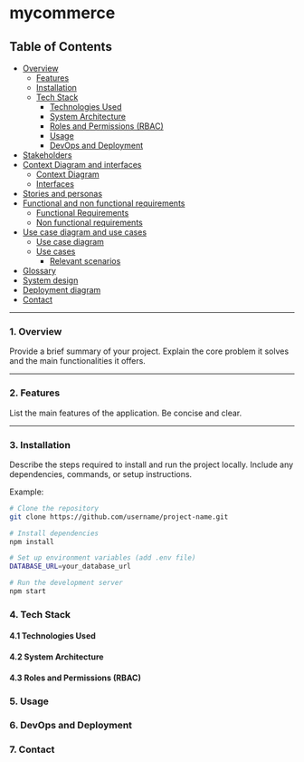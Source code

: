 # mycommerce


## Table of Contents
- [Overview](#overview)
  + [Features](#features)
  + [Installation](#installation)
  + [Tech Stack](#tech-stack)
    + [Technologies Used](#technologies-used)
    + [System Architecture](#system-architecture)
    + [Roles and Permissions (RBAC)](#roles-and-permissions-rbac)
    + [Usage](#usage)
    + [DevOps and Deployment](#devops-and-deployment)
- [Stakeholders](#stakeholders)
- [Context Diagram and interfaces](#context-diagram-and-interfaces)
	+ [Context Diagram](#context-diagram)
	+ [Interfaces](#interfaces) 
- [Stories and personas](#stories-and-personas)
- [Functional and non functional requirements](#functional-and-non-functional-requirements)
	+ [Functional Requirements](#functional-requirements)
	+ [Non functional requirements](#non-functional-requirements)
- [Use case diagram and use cases](#use-case-diagram-and-use-cases)
	+ [Use case diagram](#use-case-diagram)
	+ [Use cases](#use-cases)
    	+ [Relevant scenarios](#relevant-scenarios)
- [Glossary](#glossary)
- [System design](#system-design)
- [Deployment diagram](#deployment-diagram)
- [Contact](#contact)




---

### 1. Overview

Provide a brief summary of your project. Explain the core problem it solves and the main functionalities it offers.

---

### 2. Features

List the main features of the application. Be concise and clear.


---

### 3. Installation

Describe the steps required to install and run the project locally. Include any dependencies, commands, or setup instructions.

Example:
```bash
# Clone the repository
git clone https://github.com/username/project-name.git

# Install dependencies
npm install

# Set up environment variables (add .env file)
DATABASE_URL=your_database_url

# Run the development server
npm start
```

### 4. Tech Stack

#### 4.1 Technologies Used
#### 4.2 System Architecture
#### 4.3 Roles and Permissions (RBAC)

### 5. Usage


### 6. DevOps and Deployment


### 7. Contact



